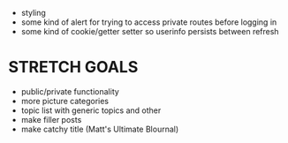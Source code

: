 * styling
* some kind of alert for trying to access private routes before logging in
* some kind of cookie/getter setter so userinfo persists between refresh

# STRETCH GOALS
* public/private functionality
* more picture categories
* topic list with generic topics and other
* make filler posts
* make catchy title (Matt's Ultimate Blournal)